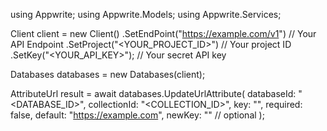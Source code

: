 using Appwrite;
using Appwrite.Models;
using Appwrite.Services;

Client client = new Client()
    .SetEndPoint("https://example.com/v1") // Your API Endpoint
    .SetProject("<YOUR_PROJECT_ID>") // Your project ID
    .SetKey("<YOUR_API_KEY>"); // Your secret API key

Databases databases = new Databases(client);

AttributeUrl result = await databases.UpdateUrlAttribute(
    databaseId: "<DATABASE_ID>",
    collectionId: "<COLLECTION_ID>",
    key: "",
    required: false,
    default: "https://example.com",
    newKey: "" // optional
);